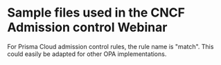 # Sample files used in the CNCF Admission control Webinar 

For Prisma Cloud admission control rules, the rule name is "match".
This could easily be adapted for other OPA implementations.



